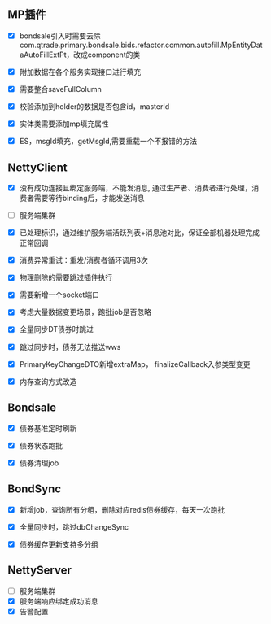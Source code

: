 ## MP插件

- [x]  bondsale引入时需要去除com.qtrade.primary.bondsale.bids.refactor.common.autofill.MpEntityDataAutoFillExtPt，改成component的类
- [x]   附加数据在各个服务实现接口进行填充
- [x]   需要整合saveFullColumn
- [x]   校验添加到holder的数据是否包含id，masterId
- [x]   实体类需要添加mp填充属性
- [x]   ES，msgId填充，getMsgId,需要重载一个不报错的方法



## NettyClient

- [x] 没有成功连接且绑定服务端，不能发消息, 通过生产者、消费者进行处理，消费者需要等待binding后，才能发送消息
- [ ] 服务端集群
- [x] 已处理标识，通过维护服务端活跃列表+消息池对比，保证全部机器处理完成正常回调
- [x] 消费异常重试：重发/消费者循环调用3次
- [x] 物理删除的需要跳过插件执行
- [x] 需要新增一个socket端口
- [x] 考虑大量数据变更场景，跑批job是否忽略
- [x] 全量同步DT债券时跳过
- [x] 跳过同步时，债券无法推送wws
- [x] PrimaryKeyChangeDTO新增extraMap， finalizeCallback入参类型变更
- [x] 内存查询方式改造



## Bondsale

- [x] 债券基准定时刷新
- [x] 债券状态跑批
- [x] 债券清理job

 

## BondSync

- [x] 新增job，查询所有分组，删除对应redis债券缓存，每天一次跑批
- [x] 全量同步时，跳过dbChangeSync
- [x] 债券缓存更新支持多分组



## NettyServer

- [ ]  服务端集群
- [x]  服务端响应绑定成功消息
- [x]  告警配置

​                                     